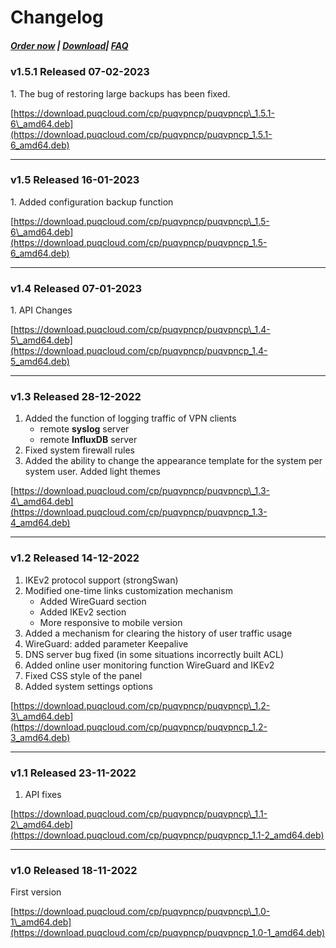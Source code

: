 # Changelog

##### [Order now](https://puqcloud.com/index.php?rp=/store/puqvpn) | [Download](https://download.puqcloud.com/cp/puqvpncp/)| [FAQ](https://faq.puqcloud.com)

#####  

### v1.5.1 Released 07-02-2023

1\. The bug of restoring large backups has been fixed.  
  
[https://download.puqcloud.com/cp/puqvpncp/puqvpncp\_1.5.1-6\_amd64.deb](https://download.puqcloud.com/cp/puqvpncp/puqvpncp_1.5.1-6_amd64.deb)

- - - - - -

### v1.5 Released 16-01-2023

1\. Added configuration backup function  
  
[https://download.puqcloud.com/cp/puqvpncp/puqvpncp\_1.5-6\_amd64.deb](https://download.puqcloud.com/cp/puqvpncp/puqvpncp_1.5-6_amd64.deb)

- - - - - -

### v1.4 Released 07-01-2023

1\. API Changes

[https://download.puqcloud.com/cp/puqvpncp/puqvpncp\_1.4-5\_amd64.deb](https://download.puqcloud.com/cp/puqvpncp/puqvpncp_1.4-5_amd64.deb)

- - - - - -

### v1.3 Released 28-12-2022

1. Added the function of logging traffic of VPN clients 
    - remote **syslog** server
    - remote **InfluxDB** server
2. Fixed system firewall rules
3. Added the ability to change the appearance template for the system per system user. Added light themes

[https://download.puqcloud.com/cp/puqvpncp/puqvpncp\_1.3-4\_amd64.deb](https://download.puqcloud.com/cp/puqvpncp/puqvpncp_1.3-4_amd64.deb)

- - - - - -

### v1.2 Released 14-12-2022

1. IKEv2 protocol support (strongSwan)
2. Modified one-time links customization mechanism 
    - Added WireGuard section
    - Added IKEv2 section
    - More responsive to mobile version
3. Added a mechanism for clearing the history of user traffic usage
4. WireGuard: added parameter Keepalive
5. DNS server bug fixed (in some situations incorrectly built ACL)
6. Added online user monitoring function WireGuard and IKEv2
7. Fixed CSS style of the panel
8. Added system settings options

[https://download.puqcloud.com/cp/puqvpncp/puqvpncp\_1.2-3\_amd64.deb](https://download.puqcloud.com/cp/puqvpncp/puqvpncp_1.2-3_amd64.deb)

- - - - - -

### v1.1 Released 23-11-2022

1. API fixes

[https://download.puqcloud.com/cp/puqvpncp/puqvpncp\_1.1-2\_amd64.deb](https://download.puqcloud.com/cp/puqvpncp/puqvpncp_1.1-2_amd64.deb)

- - - - - -

### v1.0 Released 18-11-2022

First version

[https://download.puqcloud.com/cp/puqvpncp/puqvpncp\_1.0-1\_amd64.deb](https://download.puqcloud.com/cp/puqvpncp/puqvpncp_1.0-1_amd64.deb)
